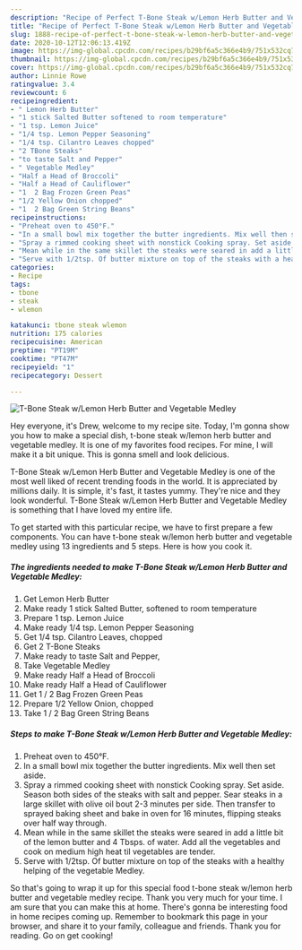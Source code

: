 ```yaml
---
description: "Recipe of Perfect T-Bone Steak w/Lemon Herb Butter and Vegetable Medley"
title: "Recipe of Perfect T-Bone Steak w/Lemon Herb Butter and Vegetable Medley"
slug: 1888-recipe-of-perfect-t-bone-steak-w-lemon-herb-butter-and-vegetable-medley
date: 2020-10-12T12:06:13.419Z
image: https://img-global.cpcdn.com/recipes/b29bf6a5c366e4b9/751x532cq70/t-bone-steak-wlemon-herb-butter-and-vegetable-medley-recipe-main-photo.jpg
thumbnail: https://img-global.cpcdn.com/recipes/b29bf6a5c366e4b9/751x532cq70/t-bone-steak-wlemon-herb-butter-and-vegetable-medley-recipe-main-photo.jpg
cover: https://img-global.cpcdn.com/recipes/b29bf6a5c366e4b9/751x532cq70/t-bone-steak-wlemon-herb-butter-and-vegetable-medley-recipe-main-photo.jpg
author: Linnie Rowe
ratingvalue: 3.4
reviewcount: 6
recipeingredient:
- " Lemon Herb Butter"
- "1 stick Salted Butter softened to room temperature"
- "1 tsp. Lemon Juice"
- "1/4 tsp. Lemon Pepper Seasoning"
- "1/4 tsp. Cilantro Leaves chopped"
- "2 TBone Steaks"
- "to taste Salt and Pepper"
- " Vegetable Medley"
- "Half a Head of Broccoli"
- "Half a Head of Cauliflower"
- "1  2 Bag Frozen Green Peas"
- "1/2 Yellow Onion chopped"
- "1  2 Bag Green String Beans"
recipeinstructions:
- "Preheat oven to 450°F."
- "In a small bowl mix together the butter ingredients. Mix well then set aside."
- "Spray a rimmed cooking sheet with nonstick Cooking spray. Set aside. Season both sides of the steaks with salt and pepper. Sear steaks in a large skillet with olive oil bout 2-3 minutes per side. Then transfer to sprayed baking sheet and bake in oven for 16 minutes, flipping steaks over half way through."
- "Mean while in the same skillet the steaks were seared in add a little bit of the lemon butter and 4 Tbsps. of water. Add all the vegetables and cook on medium high heat til vegetables are tender."
- "Serve with 1/2tsp. Of butter mixture on top of the steaks with a healthy helping of the vegetable Medley."
categories:
- Recipe
tags:
- tbone
- steak
- wlemon

katakunci: tbone steak wlemon 
nutrition: 175 calories
recipecuisine: American
preptime: "PT19M"
cooktime: "PT47M"
recipeyield: "1"
recipecategory: Dessert

---
```



![T-Bone Steak w/Lemon Herb Butter and Vegetable Medley](https://img-global.cpcdn.com/recipes/b29bf6a5c366e4b9/751x532cq70/t-bone-steak-wlemon-herb-butter-and-vegetable-medley-recipe-main-photo.jpg)

Hey everyone, it's Drew, welcome to my recipe site. Today, I'm gonna show you how to make a special dish, t-bone steak w/lemon herb butter and vegetable medley. It is one of my favorites food recipes. For mine, I will make it a bit unique. This is gonna smell and look delicious.



T-Bone Steak w/Lemon Herb Butter and Vegetable Medley is one of the most well liked of recent trending foods in the world. It is appreciated by millions daily. It is simple, it's fast, it tastes yummy. They're nice and they look wonderful. T-Bone Steak w/Lemon Herb Butter and Vegetable Medley is something that I have loved my entire life.


To get started with this particular recipe, we have to first prepare a few components. You can have t-bone steak w/lemon herb butter and vegetable medley using 13 ingredients and 5 steps. Here is how you cook it.

<!--inarticleads1-->

##### The ingredients needed to make T-Bone Steak w/Lemon Herb Butter and Vegetable Medley:

1. Get  Lemon Herb Butter
1. Make ready 1 stick Salted Butter, softened to room temperature
1. Prepare 1 tsp. Lemon Juice
1. Make ready 1/4 tsp. Lemon Pepper Seasoning
1. Get 1/4 tsp. Cilantro Leaves, chopped
1. Get 2 T-Bone Steaks
1. Make ready to taste Salt and Pepper,
1. Take  Vegetable Medley
1. Make ready Half a Head of Broccoli
1. Make ready Half a Head of Cauliflower
1. Get 1 / 2 Bag Frozen Green Peas
1. Prepare 1/2 Yellow Onion, chopped
1. Take 1 / 2 Bag Green String Beans




<!--inarticleads2-->

##### Steps to make T-Bone Steak w/Lemon Herb Butter and Vegetable Medley:

1. Preheat oven to 450°F.
1. In a small bowl mix together the butter ingredients. Mix well then set aside.
1. Spray a rimmed cooking sheet with nonstick Cooking spray. Set aside. Season both sides of the steaks with salt and pepper. Sear steaks in a large skillet with olive oil bout 2-3 minutes per side. Then transfer to sprayed baking sheet and bake in oven for 16 minutes, flipping steaks over half way through.
1. Mean while in the same skillet the steaks were seared in add a little bit of the lemon butter and 4 Tbsps. of water. Add all the vegetables and cook on medium high heat til vegetables are tender.
1. Serve with 1/2tsp. Of butter mixture on top of the steaks with a healthy helping of the vegetable Medley.




So that's going to wrap it up for this special food t-bone steak w/lemon herb butter and vegetable medley recipe. Thank you very much for your time. I am sure that you can make this at home. There's gonna be interesting food in home recipes coming up. Remember to bookmark this page in your browser, and share it to your family, colleague and friends. Thank you for reading. Go on get cooking!
